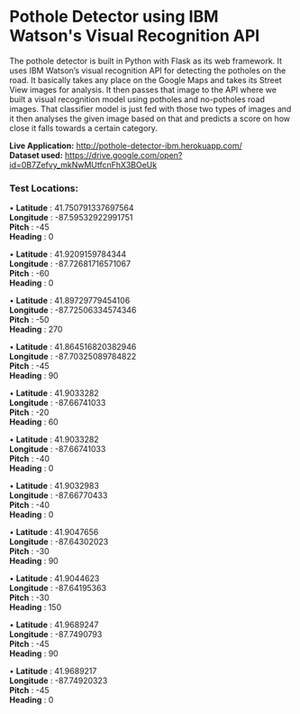# Pothole Detector using IBM Watson's Visual Recognition API

The pothole detector is built in Python with Flask as its web framework. It uses IBM Watson’s visual recognition API for detecting the potholes on the road. It basically takes any place on the Google Maps and takes its Street View images for analysis. It then passes that image to the API where we built a visual recognition model using potholes and no-potholes road images. That classifier model is just fed with those two types of images and it then analyses the given image based on that and predicts a score on how close it falls towards a certain category.

**Live Application:** http://pothole-detector-ibm.herokuapp.com/ <br>
**Dataset used:**
https://drive.google.com/open?id=0B7Zefvy_mkNwMUtfcnFhX3BOeUk

### Test Locations:
• **Latitude** : 41.750791337697564
<br> **Longitude** : -87.59532922991751
 <br> **Pitch** : -45
  <br> **Heading** : 0 <br>
  
• **Latitude** : 41.9209159784344
<br> **Longitude** : -87.72681716571067
 <br> **Pitch** : -60
  <br> **Heading** : 0 <br>
  
• **Latitude** : 41.89729779454106
<br> **Longitude** : -87.72506334574346
 <br> **Pitch** : -50
  <br> **Heading** : 270 <br>
  
• **Latitude** : 41.864516820382946
<br> **Longitude** : -87.70325089784822
 <br> **Pitch** : -45
  <br> **Heading** : 90 <br>
  
• **Latitude** : 41.9033282
<br> **Longitude** : -87.66741033
 <br> **Pitch** : -20
  <br> **Heading** : 60 <br>
  
• **Latitude** : 41.9033282
<br> **Longitude** : -87.66741033
 <br> **Pitch** : -40
  <br> **Heading** : 0 <br>
  
• **Latitude** : 41.9032983
<br> **Longitude** : -87.66770433
 <br> **Pitch** : -40
  <br> **Heading** : 0 <br>
  
• **Latitude** : 41.9047656
<br> **Longitude** : -87.64302023
 <br> **Pitch** : -30
  <br> **Heading** : 90 <br>
  
• **Latitude** : 41.9044623
<br> **Longitude** : -87.64195363
 <br> **Pitch** : -30
  <br> **Heading** : 150 <br>
  
• **Latitude** : 41.9689247
<br> **Longitude** : -87.7490793
 <br> **Pitch** : -45
  <br> **Heading** : 90 <br>
  
• **Latitude** : 41.9689217
<br> **Longitude** : -87.74920323
 <br> **Pitch** : -45
  <br> **Heading** : 0 <br>
  
